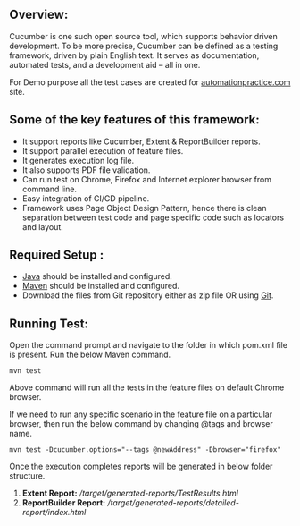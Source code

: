 
## **Overview:**
Cucumber is one such open source tool, which supports behavior driven development. To be more precise, Cucumber can be defined as a testing framework, driven by plain English text. It serves as documentation, automated tests, and a development aid – all in one.

For Demo purpose all the test cases are created for [automationpractice.com](http://automationpractice.com/index.php) site.

## **Some of the key features of this framework:**

* It support reports like Cucumber, Extent & ReportBuilder reports.
* It support parallel execution of feature files.
* It generates execution log file.  
* It also supports PDF file validation.
* Can run test on Chrome, Firefox and Internet explorer browser from command line.
* Easy integration of CI/CD pipeline.
* Framework uses Page Object Design Pattern, hence there is clean separation between test code and page specific code such as locators and layout.


## **Required Setup :**

- [Java](https://www.guru99.com/install-java.html) should be installed and configured.
- [Maven](https://mkyong.com/maven/how-to-install-maven-in-windows/) should be installed and configured.
- Download the files from Git repository either as zip file OR using [Git](https://phoenixnap.com/kb/how-to-install-git-windows).

## **Running Test:**

Open the command prompt and navigate to the folder in which pom.xml file is present.
Run the below Maven command.

    mvn test

Above command will run all the tests in the feature files on default Chrome browser.

If we need to run any specific scenario in the feature file on a particular browser, then run the below command by changing @tags and browser name.

    mvn test -Dcucumber.options="--tags @newAddress" -Dbrowser="firefox"
	

Once the execution completes reports will be generated in below folder structure.

1. **Extent Report:** */target/generated-reports/TestResults.html*
2. **ReportBuilder Report:** */target/generated-reports/detailed-report/index.html*
